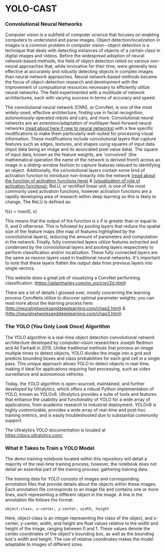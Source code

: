 # YOLO-CAST

### Convolutional Neural Networks

Computer vision is a subfield of computer science that focuses on enabling computers to understand and parse images. Object detection/localization in images is a common problem in computer vision--object detection is a technique that deals with detecting instances of objects of a certain class in digital images and videos.  Before the widespread adoption of neural network-based methods, the field of object detection relied on various non-neural approaches that, while innovative for their time, were generally less effective at accurately and robustly detecting objects in complex images than neural-network appraoches. Neural network-based methods became the focus of object-detection research and development with the improvement of compuational resources necessary to efficiently utilize neural networks. The field experimented with a multitude of network architectures, each with varying success in terms of accuracy and speed.

The convolutional neural network (CNN), or ConvNet, is one of the most widely-used, effective architecture, finding use in facial recognition, autonomously-operated robots and cars, and more. Convolutional neural networks are an extension/adaptation of multilayer-feed-forward neural networks [(read about here if new to neural networks)](http://neuralnetworksanddeeplearning.com/chap1.html) with a few specific modifications to make them particularly well-suited for processing visual information. These modifications include convolutional layers that capture features such as edges, textures, and shapes using squares of input data (input data being an image and its associated pixel value data). The square of input data, known as the feature weights, are 'convolved' (the mathematical operation the name of the network is derived from!) across an image in a sliding-window fashion to capture features relevant to identifying an object. Additionally, the convolutional layers contain some kind of activation function to introduce non-linearity into the network [(read about the function of activation functions here)](http://neuralnetworksanddeeplearning.com/chap1.html#sigmoid_neurons) & [(visualization of role of activation functions)](https://www.youtube.com/watch?v=Ln8pV1AXAgQ); ReLU, or rectified linear unit, is one of the most commonly used activation functions, however activation functions are a rapidly developing area of research within deep learning so this is likely to change. The ReLU is defined as: 

f(x) = max(0, x)

This means that the output of the function is x if is greater than or equal to 0, and 0 otherwise. This is followed by pooling layers that reduce the spatial size of the feature maps (the map of features highlighted by the convolutional layers), reducing the amount of parameters and computation in the network. Finally, fully connected layers utilize features extracted and condensed by the convolutional layers and pooling layers respectively to perform classification and/or localization. These fully connected layers are the same as neuron layers used in traditional neural networks. It's important to note that these layers flatten the output data from previous layers into single vectors.

This website does a great job of visualizing a ConvNet performing classification: (https://adamharley.com/nn_vis/cnn/2d.html)

There are a lot of details I glossed over, mostly concerning the learning process ConvNets utilize to discover optimal parameter weights; you can read more about the learning process here: (http://neuralnetworksanddeeplearning.com/chap2.html) & (http://neuralnetworksanddeeplearning.com/chap3.html).

### The YOLO (You Only Look Once) Algorithm

The YOLO algorithm is a real-time object detection convolutional network architecture developed by computer-vision researchers Joseph Redmon and Ali Farhadi in 2015. Unlike traditional methods that process an image multiple times to detect objects, YOLO divides the image into a grid and predicts bounding boxes and class probabilities for each grid cell in a single pass. This unique approach allows YOLO to detect objects in real-time, making it ideal for applications requiring fast processing, such as video surveillance and autonomous vehicles.

Today, the YOLO algorithm is open-sourced, maintained, and further developed by Ultralytics, which offers a robust Python implementation of YOLO, known as YOLOv8. Ultralytics provides a suite of tools and features that enhance the usability and functionality of YOLO for a wide array of applications, from academic research to industrial deployment. YOLOv8 is highly customizable, provides a wide array of real-time and post-hoc training metrics, and is easily troubleshooted due to substantial community support.

The Ultralytics YOLO documentation is located at https://docs.ultralytics.com/.

### What It Takes to Train a YOLO Model

The demo training notebook located within this repository will detail a majority of the real-time training process; however, the notebook does not detail an essential part of the training process: gathering training data.

The training data for YOLO consists of images and corresponding annotation files that provide details about the objects within these images. Each annotation file corresponds to an image file and contains one or more lines, each representing a different object in the image. A line in the annotation file follows the format:

`object-class, x-center, y-center, width, height`

Here, object-class is an integer representing the class of the object, and x-center, y-center, width, and height are float values relative to the width and height of the image, ranging between 0 and 1. These values denote the center coordinates of the object's bounding box, as well as the bounding box's width and height. The use of relative coordinates makes the model adaptable to images of different sizes.






